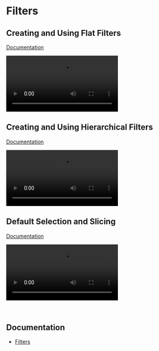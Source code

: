 
# Filters

## Creating and Using Flat Filters
[Documentation](../docs/filters/index.md)

![video](https://profitbasedocs.blob.core.windows.net/videos/Filters%20-%20Creating%20and%20using%20flat%20filters.mp4)
<br/>

## Creating and Using Hierarchical Filters
[Documentation](../docs/filters/index.md)

![video](https://profitbasedocs.blob.core.windows.net/videos/Filter%20-%20Creating%20and%20using%20hierarchical%20filters.mp4)
<br/>

## Default Selection and Slicing
[Documentation](../docs/filters/index.md)

![video](https://profitbasedocs.blob.core.windows.net/videos/Filter-DefaultSelection%20and%20Slicing.mp4)

<br/>

## Documentation  

* [Filters](../docs/filters/index.md)
